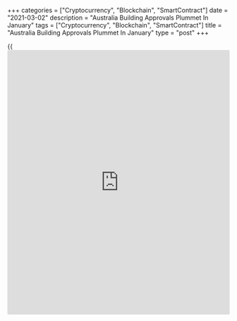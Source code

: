 +++
categories = ["Cryptocurrency", "Blockchain", "SmartContract"]
date = "2021-03-02"
description = "Australia Building Approvals Plummet In January"
tags = ["Cryptocurrency", "Blockchain", "SmartContract"]
title = "Australia Building Approvals Plummet In January"
type = "post"
+++

{{<iframe id="large-banner" src="https://www.bounty.group/#slide=22.0" width="100%" height="600" scrolling="no" style="border: 0px solid rgb(216, 221, 230); border-radius: 3px;">}}

The total number of building permits issued in Australia in January
tumbled by a seasonally adjusted 19.4 percent on month, the Australian
Bureau of Statistics said on Tuesday - coming in at 15,926.

That was well shy of expectations for a decline of 3.0 percent following
the 12.0 percent drop in December.

Private sector houses fell 12.2 percent on month to 12,124, while
private sector dwellings excluding houses plunged 39.5 percent to 3,434.

On a yearly basis, overall permits were up 19.0 percent, while private
sector houses surged 38.0 percent and dwellings excluding houses sank
22.7 percent.

The value of total building approved fell 16.8 percent, while the value
of non-residential building fell 16.3 percent.

For comments and feedback [contact](https://www.playgroundfx.com/contact/): editorial@rtt[news](https://www.letsplayfx.com/blog/forex-news-website/).com

[Economic News][1]

 **What parts of the world are seeing the best (and worst) economic
performances lately? Click[here][2] to check out our [Econ Scorecard][2]
and find out! See up-to-the-moment [ranking](https://www.playgroundfx.com/blog/crypto-exchange-ranking/)s for the best and worst
performers in [GDP][3], [unemployment rate][4], [inflation][5] and much
more.**

   1. www.rtt[news](https://www.letsplayfx.com/blog/forex-news-website/).com/Content/EconomicNews.aspx
   2. www.rtt[news](https://www.letsplayfx.com/blog/forex-news-website/).com/economic-scorecard/world-rank/unemployment-rate/highest-performance.aspx
   3. www.rtt[news](https://www.letsplayfx.com/blog/forex-news-website/).com/economic-scorecard/world-rank/GDP/highest-performance.aspx
   4. www.rtt[news](https://www.letsplayfx.com/blog/forex-news-website/).com/economic-scorecard/world-rank/unemployment-rate/lowest-performance.aspx
   5. www.rtt[news](https://www.letsplayfx.com/blog/forex-news-website/).com/economic-scorecard/world-rank/CPI/highest-performance.aspx